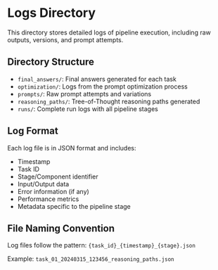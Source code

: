 # Logs Directory

This directory stores detailed logs of pipeline execution, including raw outputs, versions, and prompt attempts.

## Directory Structure

- `final_answers/`: Final answers generated for each task
- `optimization/`: Logs from the prompt optimization process
- `prompts/`: Raw prompt attempts and variations
- `reasoning_paths/`: Tree-of-Thought reasoning paths generated
- `runs/`: Complete run logs with all pipeline stages

## Log Format

Each log file is in JSON format and includes:
- Timestamp
- Task ID
- Stage/Component identifier
- Input/Output data
- Error information (if any)
- Performance metrics
- Metadata specific to the pipeline stage

## File Naming Convention

Log files follow the pattern:
`{task_id}_{timestamp}_{stage}.json`

Example:
`task_01_20240315_123456_reasoning_paths.json` 